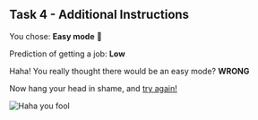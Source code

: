 ## Task 4 - Additional Instructions

You chose: **Easy mode** 🤤

Prediction of getting a job: **Low**

Haha! You really thought there would be an easy mode? **WRONG**

Now hang your head in shame, and [try again!](../README.md)

![Haha you fool](https://media.giphy.com/media/4gXBZDVo2pezS/giphy.gif)